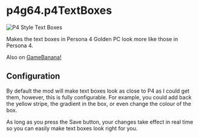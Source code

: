 # p4g64.p4TextBoxes
![P4 Style Text Boxes](https://github.com/AnimatedSwine37/p4g64.p4TextBoxes/assets/24914353/de7aa5ba-1aa8-407a-a4c3-0c8a97c08e4f)

Makes the text boxes in Persona 4 Golden PC look more like those in Persona 4.

Also on [GameBanana!](https://gamebanana.com/mods/489960)

## Configuration
By default the mod will make text boxes look as close to P4 as I could get them, however, this is fully configurable. For example, you could add back the yellow stripe, the gradient in the box, or even change the colour of the box.

As long as you press the Save button, your changes take effect in real time so you can easily make text boxes look right for you.

